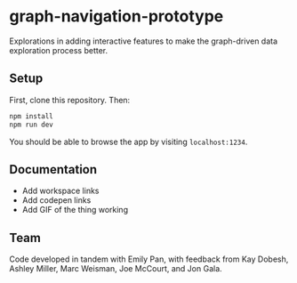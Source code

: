 # graph-navigation-prototype

Explorations in adding interactive features to make the graph-driven data exploration process better.

## Setup

First, clone this repository. Then:

```bash
npm install
npm run dev
```

You should be able to browse the app by visiting `localhost:1234`.

## Documentation

- Add workspace links
- Add codepen links
- Add GIF of the thing working

## Team

Code developed in tandem with Emily Pan, with feedback from Kay Dobesh, Ashley Miller, Marc Weisman, Joe McCourt, and Jon Gala.
